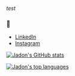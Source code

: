 <head>
    <!-- Place your kit's code here -->
    <script src="https://kit.fontawesome.com/065993555e.js" crossorigin="anonymous"></script>
  </head>

<body>
    <i class="fas fa-play-circle">test</i>
    <i class="fab fa-500px"></i>
</body>
    <i class="fab fa-500px"></i>

### 👋

- [LinkedIn](https://www.linkedin.com/in/jadon-wolffs/)
- [Instagram](https://www.instagram.com/wolffshots)
<!--
**jadonwolffs/jadonwolffs** is a ✨ _special_ ✨ repository because its `README.md` (this file) appears on your GitHub profile.
-->

[![Jadon's GitHub stats](https://github-readme-stats.vercel.app/api?username=jadonwolffs&count_private=true&show_icons=true)](https://github.com/jadonwolffs)

[![Jadon's top languages](https://github-readme-stats.vercel.app/api/top-langs/?username=jadonwolffs)](https://github.com/jadonwolffs)
